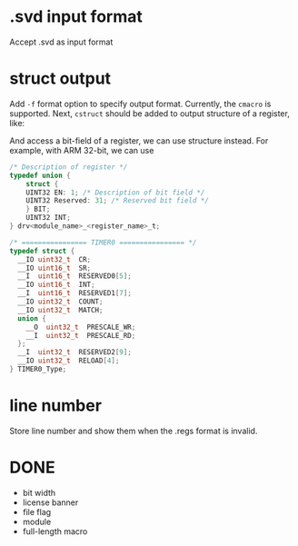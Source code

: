 # .svd input format

Accept .svd as input format

# struct output

Add `-f` format option to specify output format. Currently, the `cmacro` is 
supported. Next, `cstruct` should be added to output structure of a register,
like:

And access a bit-field of a register, we can use structure instead.
For example, with ARM 32-bit, we can use

```c
/* Description of register */
typedef union {
	struct {
	UINT32 EN: 1; /* Description of bit field */
	UINT32 Reserved: 31; /* Reserved bit field */
	} BIT;
	UINT32 INT;
} drv<module_name>_<register_name>_t;
```
```c
/* ================ TIMER0 ================ */
typedef struct {                                    
  __IO uint32_t  CR;                                
  __IO uint16_t  SR;                                
  __I  uint16_t  RESERVED0[5];
  __IO uint16_t  INT;                               
  __I  uint16_t  RESERVED1[7];
  __IO uint32_t  COUNT;                             
  __IO uint32_t  MATCH;                             
  union {
    __O  uint32_t  PRESCALE_WR;                     
    __I  uint32_t  PRESCALE_RD;                     
  };
  __I  uint32_t  RESERVED2[9];
  __IO uint32_t  RELOAD[4];                         
} TIMER0_Type;
```
# line number

Store line number and show them when the .regs format is invalid.

# DONE

- bit width
- license banner
- file flag
- module
- full-length macro
